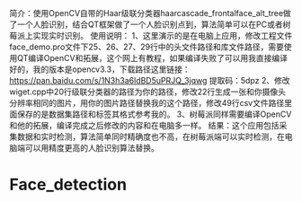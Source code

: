 简介：使用OpenCV自带的Haar级联分类器haarcascade_frontalface_alt_tree做了一个人脸识别，结合QT框架做了一个人脸识别点到，算法简单可以在PC或者树莓派上实现实时识别。
使用说明：
1、这里演示的是在电脑上应用，修改工程文件face_demo.pro文件下25、26、27、29行中的头文件路径和库文件路径，需要使用QT编译OpenCV和拓展，这个网上有教程，如果编译失败了可以用我直接编译好的，我的版本是opencv3.3，下载路径这里链接：https://pan.baidu.com/s/1N3h3a6ldBD5uPRJQ_3jqwg 提取码：5dpz 
2、修改wiget.cpp中20行级联分类器的路径为你的路径，修改22行生成一张和你摄像头分辨率相同的图片，用你的图片路径替换我的这个路径，修改49行csv文件路径里面保存的是数据集路径和标签其格式参考我的。
3、树莓派同样需要编译OpenCV和他的拓展，编译完成之后修改的内容和在电脑多一样。
结果：这个应用包括采集数据和实时检测，算法简单同时精确度也不高，在树莓派端可以实时检测，在电脑端可以用精度更高的人脸识别算法替换。

# Face_detection